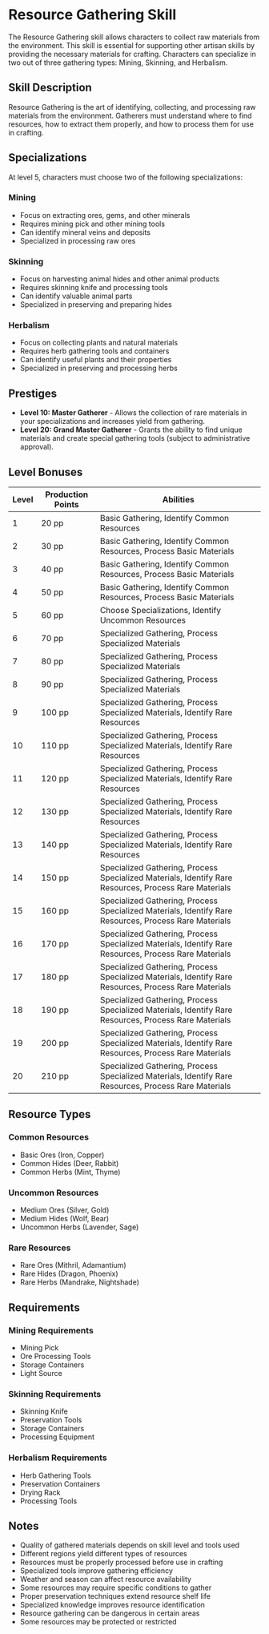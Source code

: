 # Resource Gathering Skill

The Resource Gathering skill allows characters to collect raw materials from the environment. This skill is essential for supporting other artisan skills by providing the necessary materials for crafting. Characters can specialize in two out of three gathering types: Mining, Skinning, and Herbalism.

## Skill Description
Resource Gathering is the art of identifying, collecting, and processing raw materials from the environment. Gatherers must understand where to find resources, how to extract them properly, and how to process them for use in crafting.

## Specializations
At level 5, characters must choose two of the following specializations:

### Mining
- Focus on extracting ores, gems, and other minerals
- Requires mining pick and other mining tools
- Can identify mineral veins and deposits
- Specialized in processing raw ores

### Skinning
- Focus on harvesting animal hides and other animal products
- Requires skinning knife and processing tools
- Can identify valuable animal parts
- Specialized in preserving and preparing hides

### Herbalism
- Focus on collecting plants and natural materials
- Requires herb gathering tools and containers
- Can identify useful plants and their properties
- Specialized in preserving and processing herbs

## Prestiges
- **Level 10: Master Gatherer** - Allows the collection of rare materials in your specializations and increases yield from gathering.
- **Level 20: Grand Master Gatherer** - Grants the ability to find unique materials and create special gathering tools (subject to administrative approval).

## Level Bonuses
| Level | Production Points | Abilities |
|-------|------------------|-----------|
| 1 | 20 pp | Basic Gathering, Identify Common Resources |
| 2 | 30 pp | Basic Gathering, Identify Common Resources, Process Basic Materials |
| 3 | 40 pp | Basic Gathering, Identify Common Resources, Process Basic Materials |
| 4 | 50 pp | Basic Gathering, Identify Common Resources, Process Basic Materials |
| 5 | 60 pp | Choose Specializations, Identify Uncommon Resources |
| 6 | 70 pp | Specialized Gathering, Process Specialized Materials |
| 7 | 80 pp | Specialized Gathering, Process Specialized Materials |
| 8 | 90 pp | Specialized Gathering, Process Specialized Materials |
| 9 | 100 pp | Specialized Gathering, Process Specialized Materials, Identify Rare Resources |
| 10 | 110 pp | Specialized Gathering, Process Specialized Materials, Identify Rare Resources |
| 11 | 120 pp | Specialized Gathering, Process Specialized Materials, Identify Rare Resources |
| 12 | 130 pp | Specialized Gathering, Process Specialized Materials, Identify Rare Resources |
| 13 | 140 pp | Specialized Gathering, Process Specialized Materials, Identify Rare Resources |
| 14 | 150 pp | Specialized Gathering, Process Specialized Materials, Identify Rare Resources, Process Rare Materials |
| 15 | 160 pp | Specialized Gathering, Process Specialized Materials, Identify Rare Resources, Process Rare Materials |
| 16 | 170 pp | Specialized Gathering, Process Specialized Materials, Identify Rare Resources, Process Rare Materials |
| 17 | 180 pp | Specialized Gathering, Process Specialized Materials, Identify Rare Resources, Process Rare Materials |
| 18 | 190 pp | Specialized Gathering, Process Specialized Materials, Identify Rare Resources, Process Rare Materials |
| 19 | 200 pp | Specialized Gathering, Process Specialized Materials, Identify Rare Resources, Process Rare Materials |
| 20 | 210 pp | Specialized Gathering, Process Specialized Materials, Identify Rare Resources, Process Rare Materials |

## Resource Types
### Common Resources
- Basic Ores (Iron, Copper)
- Common Hides (Deer, Rabbit)
- Common Herbs (Mint, Thyme)

### Uncommon Resources
- Medium Ores (Silver, Gold)
- Medium Hides (Wolf, Bear)
- Uncommon Herbs (Lavender, Sage)

### Rare Resources
- Rare Ores (Mithril, Adamantium)
- Rare Hides (Dragon, Phoenix)
- Rare Herbs (Mandrake, Nightshade)

## Requirements
### Mining Requirements
- Mining Pick
- Ore Processing Tools
- Storage Containers
- Light Source

### Skinning Requirements
- Skinning Knife
- Preservation Tools
- Storage Containers
- Processing Equipment

### Herbalism Requirements
- Herb Gathering Tools
- Preservation Containers
- Drying Rack
- Processing Tools

## Notes
- Quality of gathered materials depends on skill level and tools used
- Different regions yield different types of resources
- Resources must be properly processed before use in crafting
- Specialized tools improve gathering efficiency
- Weather and season can affect resource availability
- Some resources may require specific conditions to gather
- Proper preservation techniques extend resource shelf life
- Specialized knowledge improves resource identification
- Resource gathering can be dangerous in certain areas
- Some resources may be protected or restricted 